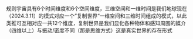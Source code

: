 规则宇宙具有6个时间维度和6个空间维度，三维空间和一维时间是我们地球现在（2024.3.11）的模式对应一个”复制世界“一维空间和三维时间组成的模式，以此类推可互相对应一共12个维度，复制世界是我们显化各种物体和感知周围的媒介（四维以上）与振动/密度不同（那是思维方式）这是真实世界的存在形式
